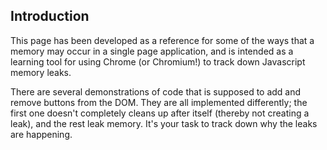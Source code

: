 ## Introduction

This page has been developed as a reference for some of the ways that a memory may occur in a single page application, and is intended as a learning tool for using Chrome (or Chromium!) to track down Javascript memory leaks.

There are several demonstrations of code that is supposed to add and remove buttons from the DOM.
They are all implemented differently; the first one doesn't completely cleans up after itself (thereby not creating a leak), and the rest leak memory.
It's your task to track down why the leaks are happening.
